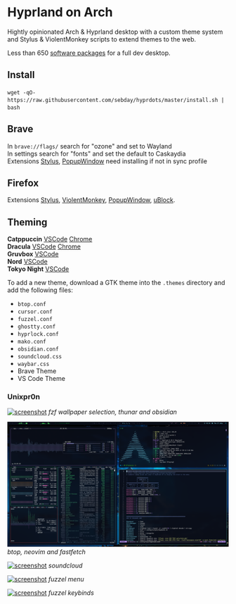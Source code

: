 # Hyprland on Arch

Hightly opinionated Arch & Hyprland desktop with a custom theme system and Stylus & ViolentMonkey scripts to extend themes to the web.

Less than 650 [software packages](https://raw.githubusercontent.com/sebday/hyprdots/refs/heads/master/packages.txt) for a full dev desktop.

## Install 

`wget -qO- https://raw.githubusercontent.com/sebday/hyprdots/master/install.sh | bash`

## Brave

In `brave://flags/` search for "ozone" and set to Wayland  
In settings search for "fonts" and set the default to Caskaydia  
Extensions [Stylus](https://chromewebstore.google.com/detail/stylus/clngdbkpkpeebahjckkjfobafhncgmne), 
[PopupWindow](https://chromewebstore.google.com/detail/popup-window/nnlippelgfbglbhiccffmnmlnhmbjjpe) need installing if not in sync profile

## Firefox

Extensions [Stylus](https://addons.mozilla.org/en-GB/firefox/addon/styl-us/),
[ViolentMonkey](https://addons.mozilla.org/en-US/firefox/addon/violentmonkey/), 
[PopupWindow](https://addons.mozilla.org/en-GB/firefox/addon/popup-window/), 
[uBlock](https://github.com/gorhill/uBlock#ublock-origin).

## Theming

**Catppuccin**
[VSCode](https://marketplace.visualstudio.com/items?itemName=Catppuccin.catppuccin-vsc)
[Chrome](https://chromewebstore.google.com/detail/catppuccin-chrome-theme-m/bkkmolkhemgaeaeggcmfbghljjjoofoh)  
**Dracula**
[VSCode](https://draculatheme.com/visual-studio-code)
[Chrome](https://chromewebstore.google.com/detail/dracula-chrome-theme/gfapcejdoghpoidkfodoiiffaaibpaem)  
**Gruvbox**
[VSCode](https://github.com/sainnhe/gruvbox-material-vscode)  
**Nord**
[VSCode](https://marketplace.visualstudio.com/items?itemName=arcticicestudio.nord-visual-studio-code)  
**Tokyo Night**
[VSCode](https://marketplace.visualstudio.com/items?itemName=enkia.tokyo-night)  

To add a new theme, download a GTK theme into the `.themes` directory and add the following files:

- `btop.conf`
- `cursor.conf`
- `fuzzel.conf`
- `ghostty.conf`
- `hyprlock.conf`
- `mako.conf`
- `obsidian.conf`
- `soundcloud.css`
- `waybar.css`
- Brave Theme
- VS Code Theme


### Unixpr0n

[![screenshot](https://raw.githubusercontent.com/sebday/hyprdots/refs/heads/master/.config/hypr/screens/hypr_dracula_screenshot1.png)](https://raw.githubusercontent.com/sebday/hyprdots/refs/heads/master/.config/hypr/screens/hypr_dracula_screenshot1.png)
*fzf wallpaper selection, thunar and obsidian*

[![screenshot](https://raw.githubusercontent.com/sebday/hyprdots/refs/heads/master/.config/hypr/screens/hypr_dracula_screenshot2.png)](https://raw.githubusercontent.com/sebday/hyprdots/refs/heads/master/.config/hypr/screens/hypr_dracula_screenshot2.png)
*btop, neovim and fastfetch*

[![screenshot](https://raw.githubusercontent.com/sebday/hyprdots/refs/heads/master/.config/hypr/screens/hypr_dracula_screenshot3.png)](https://raw.githubusercontent.com/sebday/hyprdots/refs/heads/master/.config/hypr/screens/hypr_dracula_screenshot3.png)
*soundcloud*

[![screenshot](https://raw.githubusercontent.com/sebday/hyprdots/refs/heads/master/.config/hypr/screens/hypr_dracula_screenshot4.png)](https://raw.githubusercontent.com/sebday/hyprdots/refs/heads/master/.config/hypr/screens/hypr_dracula_screenshot4.png)
*fuzzel menu*

[![screenshot](https://raw.githubusercontent.com/sebday/hyprdots/refs/heads/master/.config/hypr/screens/hypr_dracula_screenshot5.png)](https://raw.githubusercontent.com/sebday/hyprdots/refs/heads/master/.config/hypr/screens/hypr_dracula_screenshot5.png)
*fuzzel keybinds*
